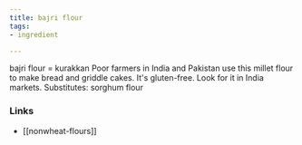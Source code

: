 ```yaml
---
title: bajri flour
tags:
- ingredient

---
```

bajri flour = kurakkan Poor farmers in India and Pakistan use this millet flour to make bread and griddle cakes. It's gluten-free. Look for it in India markets. Substitutes: sorghum flour

### Links

* [[nonwheat-flours]]
